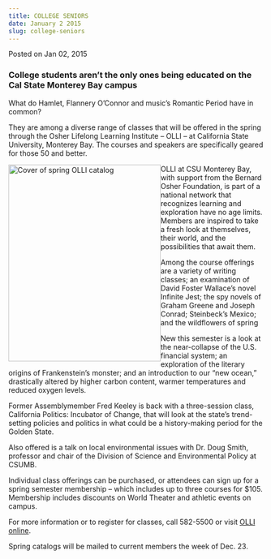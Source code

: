 ```yaml
---
title: COLLEGE SENIORS
date: January 2 2015
slug: college-seniors
---
```


 



<span class="date">Posted on Jan 02, 2015    </span>
<h3>College students aren&#x2019;t the only ones being educated on the Cal
State Monterey Bay campus</h3>
<p>What do Hamlet, Flannery O&#x2019;Connor and music&#x2019;s Romantic Period
have in common?</p>
<p>They are among a diverse range of classes that will be offered
in the spring through the Osher Lifelong Learning Institute &#x2013; OLLI
&#x2013; at California State University, Monterey Bay. The courses and
speakers are specifically geared for those 50 and better.</p>
<p><img alt="Cover of spring OLLI catalog" src="https://news.csumb.edu/sites/default/files/65/attachments/news/images/olli_2015_cover.jpg" style="width:300px; height:388px; float:left">OLLI at CSU
Monterey Bay, with support from the Bernard Osher Foundation, is
part of a national network that recognizes learning and exploration
have no age limits. Members are inspired to take a fresh look at
themselves, their world, and the possibilities that await them.</img></p>
<p>Among the course offerings are a variety of writing classes; an
examination of David Foster Wallace&#x2019;s novel Infinite Jest; the spy
novels of Graham Greene and Joseph Conrad; Steinbeck&#x2019;s Mexico; and
the wildflowers of spring</p>
<p>New this semester is a look at the near-collapse of the U.S.
financial system; an exploration of the literary origins of
Frankenstein&#x2019;s monster; and an introduction to our &#x201C;new ocean,&#x201D;
drastically altered by higher carbon content, warmer temperatures
and reduced oxygen levels.</p>
<p>Former Assemblymember Fred Keeley is back with a three-session
class, California Politics: Incubator of Change, that will look at
the state&#x2019;s trend-setting policies and politics in what could be a
history-making period for the Golden State.</p>
<p>Also offered is a talk on local environmental issues with Dr.
Doug Smith, professor and chair of the Division of Science and
Environmental Policy at CSUMB.</p>
<p>Individual class offerings can be purchased, or attendees can
sign up for a spring semester membership &#x2013; which includes up to
three courses for $105. Membership includes discounts on World
Theater and athletic events on campus.</p>
<p>For more information or to register for classes, call 582-5500
or visit <a href="https://csumb.edu/olli" rel="nofollow">OLLI
online</a>.</p>
<p>Spring catalogs will be mailed to current members the week of
Dec. 23.</p>





 
